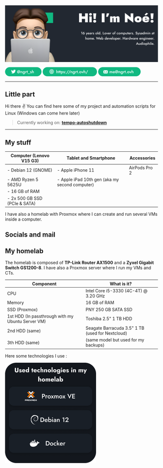 ![banner](https://github.com/ngrt-sh/ngrt-sh/blob/main/Github%20Banner.png?raw=true)

[![X](https://github.com/ngrt-sh/ngrt-sh/blob/main/X.png?raw=true)](https://x.com/ngrt_sh) [![Website](https://github.com/ngrt-sh/ngrt-sh/blob/main/Website%20btn.png?raw=true)](https://ngrt.ovh/) [![Mail](https://github.com/ngrt-sh/ngrt-sh/blob/main/Mail%20btn.png?raw=true)](mailto:me@ngrt.ovh)

---

## Little part 

Hi there ✌ You can find here some of my project and automation scripts for Linux (Windows can come here later)

> Currently working on: [**tempo-autoshutdown**](https://github.com/ngrt-sh/tempo-autoshutdown)

---

## My stuff

| Computer (Lenovo V15 G3)         | Tablet and Smartphone                          | Accessories   |
|----------------------------------|------------------------------------------------|---------------|
| - Debian 12 (GNOME)              | - Apple iPhone 11                              | AirPods Pro 2 |
| - AMD Ryzen 5 5625U              | - Apple iPad 10th gen (aka my second computer) |
| - 16 GB of RAM
| - 2x 500 GB SSD (PCIe & SATA)

I have also a homelab with Proxmox where I can create and run several VMs inside a computer.

## Socials and mail

## My homelab

The homelab is composed of **TP-Link Router AX1500** and a **Zyxel Gigabit Switch GS1200-8**.
I have also a Proxmox server where I run my VMs and CTs.

| Component                                           | What is it?                                                   |
|-----------------------------------------------------|---------------------------------------------------------------|
| CPU                                                 | Intel Core i5-3330 (4C-4T) @ 3.20 GHz                         |
| Memory                                              | 16 GB of RAM                                                  |
| SSD (Proxmox)                                       | PNY 250 GB SATA SSD                                           |
| 1st HDD (In passthrough with my Ubuntu Server VM)   | Toshiba 2.5" 1 TB HDD                                         |
| 2nd HDD (same)                                      | Seagate Barracuda 3.5" 1 TB (used for Nextcloud)              |
| 3th HDD (same)                                      | (same model but used for my backups)                          |

Here some technologies I use :

<img src="https://raw.githubusercontent.com/ngrt-sh/ngrt-sh/refs/heads/main/Used%20technosV2.png" alt="Technos" width="300"/>
